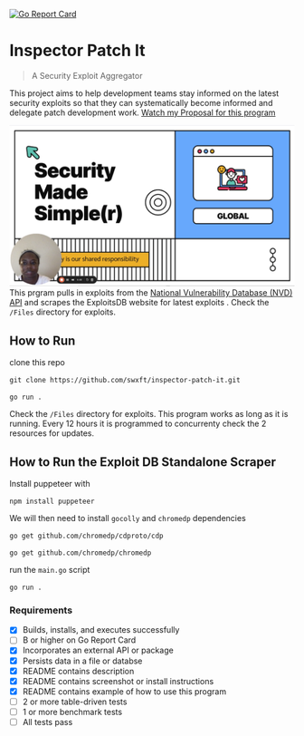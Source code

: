 [![Go Report Card](https://goreportcard.com/badge/github.com/swxft/inspector-patch-it)](https://goreportcard.com/report/github.com/swxft/inspector-patch-it)
# Inspector Patch It
>A Security Exploit Aggregator

This project aims to help development teams stay informed on the latest security exploits so that they can systematically become informed and delegate patch development work.
[Watch my Proposal for this program](https://www.loom.com/share/b043e635b55a4fa1b036230c8efa3c3d?sid=50163045-457f-43ff-8734-aa4847be2707)

[![Loom](loom-screenshot.png)](https://www.loom.com/share/b043e635b55a4fa1b036230c8efa3c3d?sid=50163045-457f-43ff-8734-aa4847be2707)
This prgram pulls in exploits from the [National Vulnerability Database (NVD) API](https://nvd.nist.gov/developers/vulnerabilities) and scrapes the ExploitsDB website for latest exploits . Check the `/Files` directory for exploits.
## How to Run 
clone this repo
```
git clone https://github.com/swxft/inspector-patch-it.git
```
```
go run .
```
Check the `/Files` directory for exploits. This program works as long as it is running. Every 12 hours it is programmed to concurrenty check the 2 resources for updates. 

## How to Run the Exploit DB Standalone Scraper

Install puppeteer with 
```
npm install puppeteer
```
We will then need to install `gocolly` and `chromedp` dependencies
```
go get github.com/chromedp/cdproto/cdp
```
```
go get github.com/chromedp/chromedp
```
run the `main.go` script
```
go run .
```
### Requirements

- [x] Builds, installs, and executes successfully
- [ ] B or higher on Go Report Card
- [x] Incorporates an external API or package
- [x] Persists data in a file or databse
- [x] README contains description
- [x] README contains screenshot or install instructions
- [x] README contains example of how to use this program
- [ ] 2 or more table-driven tests
- [ ] 1 or more benchmark tests
- [ ] All tests pass